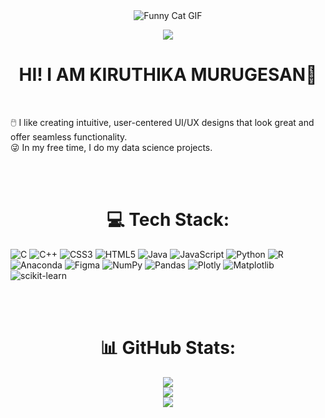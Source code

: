 <div align="center">

<img src="https://media.giphy.com/media/xonOzxf2M8hNu/giphy.gif" alt="Funny Cat GIF">

[![](https://visitcount.itsvg.in/api?id=kiruthikaa-codes&icon=7&color=4)](https://visitcount.itsvg.in)

</div>
<div align="center">

# HI! I AM KIRUTHIKA MURUGESAN💫

</div>
<br>
 
🖱️ I like creating intuitive, user-centered UI/UX designs that look great and offer seamless functionality.<br>😜 In my free time, I do my data science projects.


<br><br><div align="center">

# 💻 Tech Stack:

</div>

![C](https://img.shields.io/badge/c-%2300599C.svg?style=for-the-badge&logo=c&logoColor=white) ![C++](https://img.shields.io/badge/c++-%2300599C.svg?style=for-the-badge&logo=c%2B%2B&logoColor=white) ![CSS3](https://img.shields.io/badge/css3-%231572B6.svg?style=for-the-badge&logo=css3&logoColor=white) ![HTML5](https://img.shields.io/badge/html5-%23E34F26.svg?style=for-the-badge&logo=html5&logoColor=white) ![Java](https://img.shields.io/badge/java-%23ED8B00.svg?style=for-the-badge&logo=openjdk&logoColor=white) ![JavaScript](https://img.shields.io/badge/javascript-%23323330.svg?style=for-the-badge&logo=javascript&logoColor=%23F7DF1E) ![Python](https://img.shields.io/badge/python-3670A0?style=for-the-badge&logo=python&logoColor=ffdd54) ![R](https://img.shields.io/badge/r-%23276DC3.svg?style=for-the-badge&logo=r&logoColor=white) ![Anaconda](https://img.shields.io/badge/Anaconda-%2344A833.svg?style=for-the-badge&logo=anaconda&logoColor=white) ![Figma](https://img.shields.io/badge/figma-%23F24E1E.svg?style=for-the-badge&logo=figma&logoColor=white) ![NumPy](https://img.shields.io/badge/numpy-%23013243.svg?style=for-the-badge&logo=numpy&logoColor=white) ![Pandas](https://img.shields.io/badge/pandas-%23150458.svg?style=for-the-badge&logo=pandas&logoColor=white) ![Plotly](https://img.shields.io/badge/Plotly-%233F4F75.svg?style=for-the-badge&logo=plotly&logoColor=white) ![Matplotlib](https://img.shields.io/badge/Matplotlib-%23ffffff.svg?style=for-the-badge&logo=Matplotlib&logoColor=black) ![scikit-learn](https://img.shields.io/badge/scikit--learn-%23F7931E.svg?style=for-the-badge&logo=scikit-learn&logoColor=white)

<br><br>
<div align="center">

# 📊 GitHub Stats:
![](https://github-readme-stats.vercel.app/api?username=kiruthikaa-codes&theme=dark&hide_border=false&include_all_commits=false&count_private=false)<br/>
![](https://github-readme-streak-stats.herokuapp.com/?user=kiruthikaa-codes&theme=dark&hide_border=false)<br/>
![](https://github-readme-stats.vercel.app/api/top-langs/?username=kiruthikaa-codes&theme=dark&hide_border=false&include_all_commits=false&count_private=false&layout=compact)

</div>
